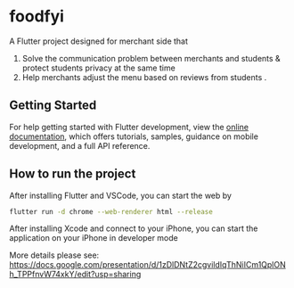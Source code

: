 # foodfyi

A Flutter project designed for merchant side that
1. Solve the communication problem between merchants and students & protect students privacy at the same time
2. Help merchants adjust the menu based on reviews from students
.

## Getting Started
For help getting started with Flutter development, view the
[online documentation](https://docs.flutter.dev/), which offers tutorials,
samples, guidance on mobile development, and a full API reference.

## How to run the project
After installing Flutter and VSCode, you can start the web by 
```sh
flutter run -d chrome --web-renderer html --release
```
After installing Xcode and connect to your iPhone, you can start the application on your iPhone in developer mode 

More details please see: https://docs.google.com/presentation/d/1zDlDNtZ2cgvildIqThNiICm1QplONh_TPPfnvW74xkY/edit?usp=sharing
